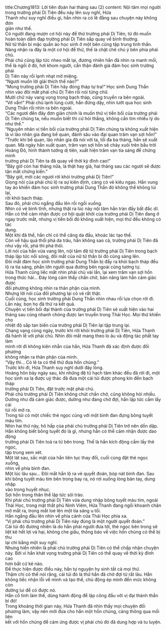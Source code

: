 title:Chương1813: Lời tiên đoán hai tháng sau (2)
content:
Nội tâm mọi người trong trường phái Dị Tiên đều nảy lên suy nghĩ, Hứa<br>Thanh như suy nghĩ điều gì, hắn nhìn ra có lẽ đằng sau chuyện này không đơn<br>giản như thế.<br>Có người đang mượn cơ hội này để thử trường phái Dị Tiên, từ đó muốn<br>hoàn toàn dẫm đạp trường phái Dị Tiên sắp quay về bình thường.<br>Nữ tử thần bí mặc quần áo học sinh ở một bên cũng tập trung tinh thần.<br>Nàng nhận ra đây là một cơ hội để thử, thế là chặt chẽ chú ý bên phía phái chủ.<br>Phái chủ cũng lập tức nheo mắt lại, đương nhiên hắn đã nhìn ra manh mối,<br>thế là ngồi ở đó, hơi khom người, cẩn thận đánh giá đám học sinh trường phái<br>Dị Tiên này rồi lạnh nhạt mở miệng.<br>“Ngươi muốn lời giải thích thế nào?”<br>“Mong trường phái Dị Tiên hãy đóng tháp tự tra!” Học sinh Dung Thần<br>nhìn vào đôi mắt phái chủ Dị Tiên rồi nói từng chữ.<br>Mười chữ này vang vọng trong bạch tháp, cũng truyền ra bên ngoài.<br>“Vớ vẩn!” Phái chủ lạnh lùng cười, hắn đứng dậy, nhìn lướt qua học sinh<br>Dung Thần rồi nhìn ra bên ngoài.<br>“Các ngươi đến đây đơn giản chính là muốn thử vị tiền bối của trường phái<br>Dị Tiên chúng ta, nếu muốn biết thì cứ hỏi thẳng, không cần tìm nhiều lý do<br>như thế.”<br>“Nguyên nhân vị tiền bối của trường phái Dị Tiên chúng ta không xuất hiện<br>là vì lão nhân gia đang bế quan, đánh sâu vào đại quan trăm vạn sợi hồn!”<br>“Trước khi bế quan, lão nhân gia đã nói với ta, tối đa ba tháng, hắn sẽ xuất<br>quan. Mà ngày hắn xuất quan, trăm vạn sợi hồn sẽ chảy xuôi trên bầu trời<br>Hoàng Đô, hình thành tướng dị tiên, xuất hiện trăm vạn tia sáng để chứng minh<br>trường phái Dị Tiên ta đã quay về thời kỳ đỉnh cao!”<br>“Bây giờ còn hai tháng nữa, là thật hay giả, hai tháng sau các ngươi sẽ được<br>tận mắt chứng kiến.”<br>“Bây giờ, mời các ngươi rời khỏi trường phái Dị Tiên!”<br>Giọng nói của phái chủ lộ ra sự kiên định, càng có vẻ kiêu ngạo. Hắn vung<br>tay áo khiến đám học sinh trường phái Dung Thần đó không thể không lùi lại,<br>rời khỏi bạch tháp.<br>Sau đó, phái chủ ngẩng đầu lên rồi ngồi xuống.<br>Nhìn có vẻ bình tĩnh, nhưng thật ra lúc này nội tâm hắn tràn đầy bất đắc dĩ.<br>Hắn có thể cảm nhận được cơ hội quật khởi của trường phái Dị Tiên đang ở<br>ngay trước mắt, nhưng vị tiền bối đó không xuất hiện, mọi thứ đều không có tác<br>dụng.<br>Một khi đã thế, hắn chỉ có thể căng da đầu, khoác lác tạo thế.<br>Còn về hậu quả thổi phá da trâu, hắn không sao cả, trường phái Dị Tiên đã<br>như vậy rồi, phá thì phá thôi.<br>Lời nói của hắn vừa vang lên, nội tâm đệ tử trường phái Dị Tiên trong bạch<br>tháp lập tức nổi sóng, đôi mắt của nữ tử thần bí đó cũng sáng lên.<br>Đôi mắt đám học sinh trường phái Dung Thần bị đẩy ra khỏi bạch tháp đều<br>lộ ra tia sáng, phần lớn người qua đường bên ngoài cũng tương tự.<br>Hứa Thanh cũng liếc mắt nhìn phái chủ vài lần, lại xem trăm vạn sợi hồn<br>trong thức hải… Đáy lòng cảm thấy chần chờ, bản năng làm hắn cảm giác được<br>đối phương không nhìn ra thân phận của mình.<br>Nhưng lời nói của đối phương lại có vẻ rất thật.<br>Cuối cùng, học sinh trường phái Dung Thần nhìn nhau rồi lựa chọn rời đi.<br>Lần này, bọn họ đã thử ra kết quả.<br>Chuyện vị tiền bối đại thành của trường phái Dị Tiên sẽ xuất hiện vào hai<br>tháng sau cũng nhanh chóng được lan truyền trong Thái Học. Mọi thứ khiến cho<br>nhiệt độ sắp tan biến của trường phái Dị Tiên lại tập trung lại.<br>Chạng vạng cùng ngày, trước khi rời khỏi trường phái Dị Tiên, Hứa Thanh<br>đã hành lễ với phái chủ. Nhìn đôi mắt mang theo lo âu và động tác phất tay làm<br>mình rời đi không kiên nhẫn của hắn, Hứa Thanh đã xác định được đối phương<br>không nhận ra thân phận của mình.<br>“Vậy thì… Có lẽ ta có thể thử đưa hồn chủng.”<br>Trước khi đi, Hứa Thanh suy nghĩ dưới đáy lòng.<br>Hoàng hôn bảy ngày sau, khi những đệ tử hạch tâm khác đều đã rời đi, một<br>học sinh xa lạ được uỷ thác đã đưa một cái túi được phong kín đến bạch tháp<br>trường phái Dị Tiên, đặt trước mặt phái chủ.<br>Phái chủ trường phái Dị Tiên không chút chần chờ, cũng không hỏi nhiều.<br>Dường như đã cảm giác được, dường như đang chờ đợi, hắn lập tức cầm lấy cái<br>túi rồi mở ra.<br>Trong túi có một chiếc thẻ ngọc cùng với một bình đan đựng bông tuyết<br>màu tím.<br>Nhìn hai thứ này, hô hấp của phái chủ trường phái Dị Tiên trở nên dồn dập.<br>Hắn không biết bông tuyết đó là gì, nhưng hắn có thể cảm nhận được dao động<br>trường phái Dị Tiên toả ra từ bên trong. Thế là hắn kích động cầm lấy thẻ ngọc,<br>tập trung xem xét.<br>Một lát sau, sắc mặt của hắn liên tục thay đổi, cuối cùng đặt thẻ ngọc xuống,<br>nhìn về phía bình đan.<br>Một lúc lâu sau… Đôi mắt hắn lộ ra vẻ quyết đoán, bóp nát bình đan. Sau<br>khi bông tuyết màu tím bên trong bay ra, nó rơi xuống lòng bàn tay, dung nhập<br>vào trong huyết nhục.<br>Sợi hồn trong thân thể lập tức sôi trào.<br>Khi phái chủ trường phái Dị Tiên vừa dung nhập bông tuyết màu tím, ngoài<br>Thái Học, trong mật thất phủ Ninh Viêm, Hứa Thanh đang ngồi khoanh chân<br>mở mắt ra, trong mắt loé lên một tia sáng u tối.<br>Hắn ngẩng đầu lên nhìn về phía cánh cửa Thái Học phía xa.<br>“Vị phái chủ trường phái Dị Tiên này đúng là một người quyết đoán.”<br>Cái túi đó đương nhiên là do hắn phái người đưa tới, thẻ ngọc bên trong sẽ<br>liệt kê hết lợi và hại, không che giấu, thông báo về việc hồn chủng có thể bị thu<br>lại chỉ bằng một suy nghĩ.<br>Nhưng hiển nhiên là phái chủ trường phái Dị Tiên có thể chấp nhận chuyện<br>này. Bởi vì hắn khát vọng trường phái Dị Tiên có thể quay về thời kỳ đỉnh cao<br>hơn bất cứ kẻ nào.<br>Để thực hiện được điều này, hắn tự nguyện hy sinh tất cả mọi thứ.<br>Thậm chí có thể nói rằng, cái túi đó là thứ hắn đã chờ đợi từ rất lâu. Hắn<br>không tiếc nhận lỗi về mình và tạo thế, chủ động ép mình đến mức không còn<br>đường lui để có được nó.<br>Hắn cố tình làm thế, dùng hành động để lập công đầu với vị đại thành thần<br>bí đó!<br>Trong khoảng thời gian này, Hứa Thanh đã nhìn thấy mọi chuyện đối<br>phương làm, vậy nên mới đưa cho hắn một hồn chủng, càng thông qua mối liên<br>kết với hồn chủng để cám ứng được vị phái chủ đó đã dung hợp và tu luyện.